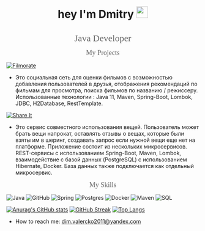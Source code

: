 <div id="header" align="center">

[//]: # (<img src="https://media.giphy.com/media/1sgetPM00wWqJpVUTl/giphy.gif" width="300" alt=""/>)
<h1>
  hey I'm Dmitry
  <img src="https://media.giphy.com/media/hvRJCLFzcasrR4ia7z/giphy.gif" width="30px"/>
</h1>
<img src="https://komarev.com/ghpvc/?username=DmitreeV&style=flat-square&color=000000" alt=""/>
</div>


<p align="center"><font color="696969" size ="5" face ="Tahoma">Java Developer</font></p>

<p align="center"><font color="696969" size ="4" face ="Tahoma">My Projects</font></p>

[![Filmorate](https://img.shields.io/badge/-Filmorate-000000?style=for-the-badge&logo=GitHub)](https://github.com/DmitreeV/java-filmorate) <img src="https://media.giphy.com/media/9gyPRcVPbY3QDWgqcN/giphy.gif" width="3px "/>

- Это социальная сеть для оценки фильмов с возможностью добавления пользователей в друзья, отображения рекомендаций по
  фильмам для просмотра, поиска фильмов по названию / режиссеру. Использованные технологии :
  Java 11, Maven, Spring-Boot, Lombok, JDBC, H2Database, RestTemplate.

[![Share It](https://img.shields.io/badge/-ShareIt-000000?style=for-the-badge&logo=GitHub)](https://github.com/DmitreeV/java-shareit) <img src="https://media.giphy.com/media/9gyPRcVPbY3QDWgqcN/giphy.gif" width="3px "/>

- Это сервис совместного использования вещей. Пользователь может брать вещи напрокат, оставлять отзывы о вещах, которые были взяты им в шеринг, создавать запрос если нужной вещи еще нет на платформе. Приложение состоит из нескольких микросервисов. REST-сервисы с использованием Spring-Boot, Maven, Lombok, взаимодействие с базой данных (PostgreSQL) с использованием Hibernate, Docker. База данных также подключается как отдельный микросервис.
<p align="center"><font color="696969" size ="4" face ="Tahoma">My Skills</font></p>

![Java](https://img.shields.io/badge/-Java-FFF8DC?style=for-the-badge&logo=java)
![GitHub](https://img.shields.io/badge/-GitHub-000000?style=for-the-badge&logo=GitHub)
![Spring](https://img.shields.io/badge/-Spring-7FFF00?style=for-the-badge&logo=Spring)
![Postgres](https://img.shields.io/badge/-Postgres-B0E0E6?style=for-the-badge&logo=PostgreSQL)
![Docker](https://img.shields.io/badge/-Docker-87CEFA?style=for-the-badge&logo=Docker)
![Maven](https://img.shields.io/badge/-Maven-696969?style=for-the-badge&logo=Maven)
![SQL](https://img.shields.io/badge/-SQL-FFEBCD?style=for-the-badge&logo=mysql)


[![Anurag's GitHub stats](https://github-readme-stats.vercel.app/api?username=DmitreeV&show_icons=true&theme=dark)](https://github.com/anuraghazra/github-readme-stats)
[![GitHub Streak](http://github-readme-streak-stats.herokuapp.com?user=DmitreeV&theme=dark&background=000000)](https://git.io/streak-stats)
[![Top Langs](https://github-readme-stats.vercel.app/api/top-langs/?username=DmitreeV&layout=compact&theme=vision-friendly-dark)](https://github.com/anuraghazra/github-readme-stats)
- How to reach me: dim.valercko2011@yandex.com